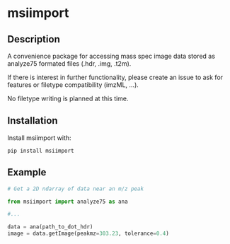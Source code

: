 # msiimport

## Description

A convenience package for accessing mass spec image data stored as analyze75 formated files (.hdr, .img, .t2m).

If there is interest in further functionality, please create an issue to ask for features or filetype compatibility (imzML, ...).

No filetype writing is planned at this time.

## Installation

Install msiimport with:

`pip install msiimport`

## Example

```python
# Get a 2D ndarray of data near an m/z peak

from msiimport import analyze75 as ana

#...

data = ana(path_to_dot_hdr)
image = data.getImage(peakmz=303.23, tolerance=0.4)

```